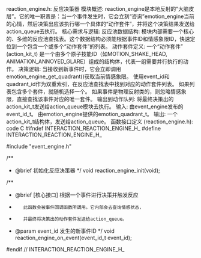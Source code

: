 reaction_engine.h: 反应决策器
模块概述:
reaction_engine是本地反射的“大脑皮层”。它的唯一职责是：当一个事件发生时，它会立刻“咨询”emotion_engine当前的心情，然后决策出应该执行哪一个具体的“动作套件”，并将这个决策结果发送给action_queue去执行。
核心需求与逻辑:
反应池数据结构: 模块内部需要一个核心的、多维的反应池查找表。这个数据结构必须能根据事件ID和情感象限ID，快速定位到一个包含一个或多个“动作套件”的列表。
动作套件定义: 一个“动作套件” (action_kit_t) 是一个由多个原子技能ID（如MOTION_SHAKE_HEAD, ANIMATION_ANNOYED_GLARE）组成的结构体，代表一组需要并行执行的动作。
决策逻辑:
当接收到新事件时，它会立即调用emotion_engine_get_quadrant()获取当前情感象限。
使用event_id和quadrant_id作为双重索引，在反应池查找表中找到对应的动作套件列表。
如果列表包含多个套件，就随机选择一个。
如果事件是物理反射类的，则忽略情感象限，直接查找该事件对应的唯一套件。
输出到动作队列: 将最终决策出的action_kit_t发送给action_queue模块去执行。
输入:
由event_engine发布的event_id_t。
由emotion_engine提供的emotion_quadrant_t。
输出:
一个action_kit_t结构体，发送给action_queue。
函数接口定义 (reaction_engine.h):
code
C
#ifndef INTERACTION_REACTION_ENGINE_H_
#define INTERACTION_REACTION_ENGINE_H_

#include "event_engine.h"

/**
 * @brief 初始化反应决策器
 */
void reaction_engine_init(void);

/**
 * @brief [核心接口] 根据一个事件进行决策并触发反应
 *        此函数会被事件回调函数所调用。它内部会去查询情感状态，
 *        并最终将决策出的动作套件发送给action_queue。
 * @param event_id 发生的新事件ID
 */
void reaction_engine_on_event(event_id_t event_id);

#endif // INTERACTION_REACTION_ENGINE_H_